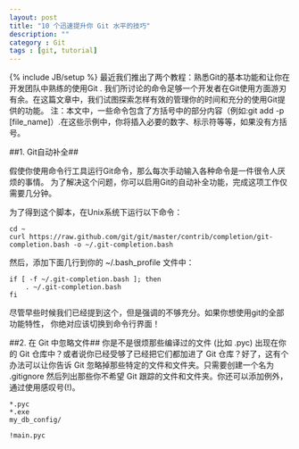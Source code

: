 ```yaml
---
layout: post
title: "10 个迅速提升你 Git 水平的技巧"
description: ""
category : Git
tags : [git, tutorial]
---
```

{% include JB/setup %}
最近我们推出了两个教程：熟悉Git的基本功能和让你在开发团队中熟练的使用Git . 我们所讨论的命令足够一个开发者在Git使用方面游刃有余。在这篇文章中，我们试图探索怎样有效的管理你的时间和充分的使用Git提供的功能。
注：本文中，一些命令包含了方括号中的部分内容（例如:git add -p [file_name]）.在这些示例中，你将插入必要的数字、标示符等等，如果没有方括号。

##1. Git自动补全##

假使你使用命令行工具运行Git命令，那么每次手动输入各种命令是一件很令人厌烦的事情。
为了解决这个问题，你可以启用Git的自动补全功能，完成这项工作仅需要几分钟。

为了得到这个脚本，在Unix系统下运行以下命令：

    cd ~
    curl https://raw.github.com/git/git/master/contrib/completion/git-completion.bash -o ~/.git-completion.bash

然后，添加下面几行到你的 ~/.bash_profile 文件中：

    if [ -f ~/.git-completion.bash ]; then
        . ~/.git-completion.bash
    fi

尽管早些时候我们已经提到这个，但是强调的不够充分。如果你想使用git的全部功能特性，
你绝对应该切换到命令行界面！

##2. 在 Git 中忽略文件##
你是不是很烦那些编译过的文件 (比如 .pyc) 出现在你的 Git 仓库中？或者说你已经受够了已经把它们都加进了 Git 仓库？好了，这有个办法可以让你告诉 Git 忽略掉那些特定的文件和文件夹。只需要创建一个名为 .gitignore 然后列出那些你不希望 Git 跟踪的文件和文件夹。你还可以添加例外，通过使用感叹号(!)。

    *.pyc
    *.exe
    my_db_config/

    !main.pyc

